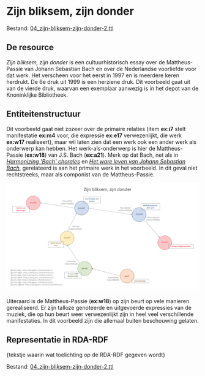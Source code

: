 # Zijn bliksem, zijn donder

Bestand: [04_zijn-bliksem-zijn-donder-2.ttl](04_zijn-bliksem-zijn-donder-2.ttl)

## De resource

_Zijn bliksem, zijn donder_ is een cultuurhistorisch essay over de Mattheus-Passie van Johann Sebastian Bach en over de Nederlandse voorliefde voor dat werk. Het verscheen voor het eerst in 1997 en is meerdere keren herdrukt. De 6e druk uit 1999 is een herziene druk. Dit voorbeeld gaat uit van de vierde druk, waarvan een exemplaar aanwezig is in het depot van de Knoninklijke Bibliotheek.

## Entiteitenstructuur

Dit voorbeeld gaat niet zozeer over de primaire relaties (item **ex:i7** stelt manifestatie **ex:m4** voor, die expressie **ex:e17** verwezenlijkt, die werk **ex:w17** realiseert), maar wil laten zien dat een werk ook een ander werk als onderwerp kan hebben. Het werk-als-onderwerp is hier de Mattheus-Passie (**ex:w18**) van J.S. Bach (**ex:a21**). Merk op dat Bach, net als in [_Harmonizing 'Bach' chorales_](02_harmonizing-bach.md) en [_Het ware leven van Johann Sebastian Bach_](03_ware-leven-bach-2.md), gerelateerd is aan het primaire werk in het voorbeeld. In dit geval niet rechtstreeks, maar als componist van de Mattheus-Passie.

![Visualisatie Structuur](../../assets/04_zijn-bliksem-zijn-donder_rda-rdf_visualisaties.png)

Uiteraard is de Mattheus-Passie (**ex:w18**) op zijn beurt op vele manieren gerealiseerd. Er zijn talloze genoteerde en uitgevoerde expressies van de muziek, die op hun beurt weer verwezenlijkt zijn in heel veel verschillende manifestaties. In dit voorbeeld zijn die allemaal buiten beschouwing gelaten.

## Representatie in RDA-RDF

{tekstje waarin wat toelichting op de RDA-RDF gegeven wordt} 

Bestand: [04_zijn-bliksem-zijn-donder-2.ttl](04_zijn-bliksem-zijn-donder-2.ttl)
